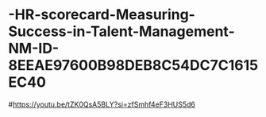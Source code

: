 # -HR-scorecard-Measuring-Success-in-Talent-Management-NM-ID-8EEAE97600B98DEB8C54DC7C1615EC40
#https://youtu.be/tZK0QsA5BLY?si=zfSmhf4eF3HUS5d6
